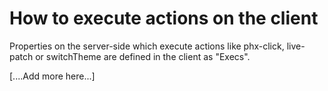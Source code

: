 # How to execute actions on the client

Properties on the server-side which execute actions like phx-click, live-patch or switchTheme are defined in the client as "Execs".


[....Add more here...]